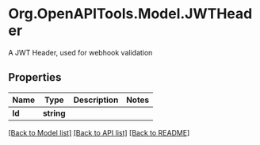 # Org.OpenAPITools.Model.JWTHeader
A JWT Header, used for webhook validation

## Properties

Name | Type | Description | Notes
------------ | ------------- | ------------- | -------------
**Id** | **string** |  | 

[[Back to Model list]](../README.md#documentation-for-models) [[Back to API list]](../README.md#documentation-for-api-endpoints) [[Back to README]](../README.md)

